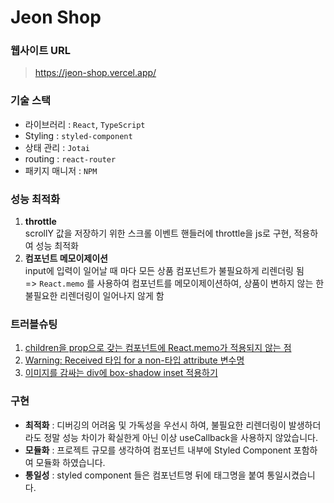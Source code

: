 # Jeon Shop

### 웹사이트 URL
> https://jeon-shop.vercel.app/

### 기술 스택
- 라이브러리 : `React`, `TypeScript`
- Styling : `styled-component`
- 상태 관리 : `Jotai`
- routing : `react-router`
- 패키지 매니저 : `NPM`

### 성능 최적화
1. **throttle**<br>scrollY 값을 저장하기 위한 스크롤 이벤트 핸들러에 throttle을 js로 구현, 적용하여 성능 최적화
2. **컴포넌트 메모이제이션**<br>input에 입력이 일어날 때 마다 모든 상품 컴포넌트가 불필요하게 리렌더링 됨 <br>=> `React.memo` 를 사용하여 컴포넌트를 메모이제이션하여, 상품이 변하지 않는 한 불필요한 리렌더링이 일어나지 않게 함

### 트러블슈팅
1. [children을 prop으로 갖는 컴포넌트에 React.memo가 적용되지 않는 점](https://www.notion.so/children-prop-React-memo-9f66f6f1a62546d09275f2a2f9bb8d7c?pvs=4)
2. [Warning: Received 타입 for a non-타입 attribute 변수명](https://www.notion.so/Warning-Received-for-a-non-attribute-867dc2d744654b4eb4cdef70fe89bdcb?pvs=4)
3. [이미지를 감싸는 div에 box-shadow inset 적용하기](https://www.notion.so/div-box-shadow-inset-3e898c47dac5440daaf9c5531f99b554?pvs=4)

### 구현
- **최적화** : 디버깅의 어려움 및 가독성을 우선시 하여, 불필요한 리렌더링이 발생하더라도 정말 성능 차이가 확실한게 아닌 이상 useCallback을 사용하지 않았습니다.
- **모듈화** : 프로젝트 규모를 생각하여 컴포넌트 내부에 Styled Component 포함하여 모듈화 하였습니다.
- **통일성** : styled component 들은 컴포넌트명 뒤에 태그명을 붙여 통일시켰습니다.

